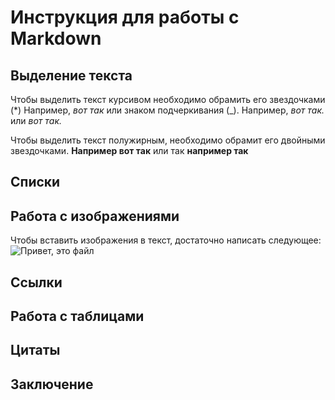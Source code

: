 # Инструкция для работы с Markdown

## Выделение текста

Чтобы выделить текст курсивом необходимо обрамить его звездочками (*) Например, *вот так* или знаком подчеркивания (_). Например, *вот так.* или _вот так._

Чтобы выделить текст полужирным, необходимо обрамит его двойными звездочками. **Например вот так** или так __например так__

## Списки

## Работа с изображениями

Чтобы вставить изображения в текст, достаточно написать следующее: ![Привет, это файл](70016.jpg)
## Ссылки

## Работа с таблицами

## Цитаты

## Заключение